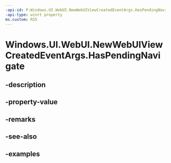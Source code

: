 ```yaml
---
-api-id: P:Windows.UI.WebUI.NewWebUIViewCreatedEventArgs.HasPendingNavigate
-api-type: winrt property
ms.custom: RS5
---
```


<!-- Property syntax.
public bool HasPendingNavigate { get; }
-->

# Windows.UI.WebUI.NewWebUIViewCreatedEventArgs.HasPendingNavigate

## -description

## -property-value

## -remarks

## -see-also

## -examples

